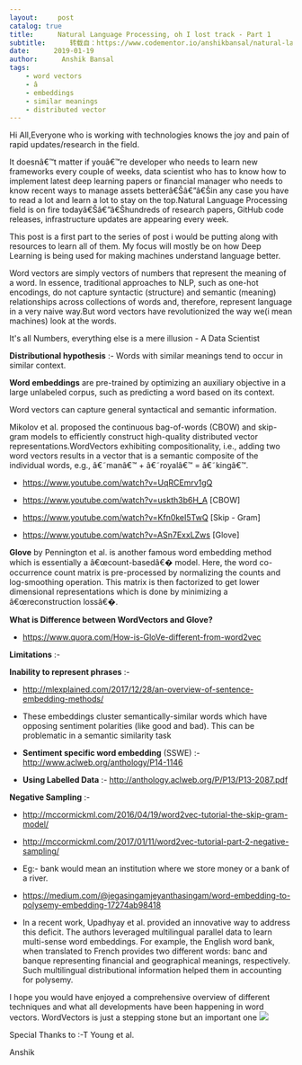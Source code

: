 ```yaml
---
layout:     post
catalog: true
title:      Natural Language Processing, oh I lost track - Part 1
subtitle:      转载自：https://www.codementor.io/anshikbansal/natural-language-processing-oh-i-lost-track-part-1-rctkbywl9
date:      2019-01-19
author:      Anshik Bansal
tags:
    - word vectors
    - â
    - embeddings
    - similar meanings
    - distributed vector
---
```


Hi All,Everyone who is working with technologies knows the joy and pain of rapid updates/research in the field.

It doesnâ€™t matter if youâ€™re developer who needs to learn new frameworks every couple of weeks, data scientist who has to know how to implement latest deep learning papers or financial manager who needs to know recent ways to manage assets betterâ€Šâ€”â€Šin any case you have to read a lot and learn a lot to stay on the top.Natural Language Processing field is on fire todayâ€Šâ€”â€Šhundreds of research papers, GitHub code releases, infrastructure updates are appearing every week.

This post is a first part to the series of post i would be putting along with resources to learn all of them. My focus will mostly be on how Deep Learning is being used for making machines understand language better.

Word vectors are simply vectors of numbers that represent the meaning of a word. In essence, traditional approaches to NLP, such as one-hot encodings, do not capture syntactic (structure) and semantic (meaning) relationships across collections of words and, therefore, represent language in a very naive way.But word vectors have revolutionized the way we(i mean machines) look at the words.

> 
It's all Numbers, everything else is a mere illusion - A Data Scientist



**Distributional hypothesis** :- Words with similar meanings tend to occur in similar context.


**Word embeddings** are pre-trained by optimizing an auxiliary objective in a large unlabeled corpus, such as predicting a word based on its context.


Word vectors can capture general syntactical and semantic information.


Mikolov et al. proposed the continuous bag-of-words (CBOW) and skip-gram models to efficiently construct high-quality distributed vector representations.WordVectors exhibiting compositionality, i.e., adding two word vectors results in a vector that is a semantic composite of the individual words, e.g., â€˜manâ€™ + â€˜royalâ€™ = â€˜kingâ€™.

- https://www.youtube.com/watch?v=UqRCEmrv1gQ

- https://www.youtube.com/watch?v=uskth3b6H_A [CBOW]

- https://www.youtube.com/watch?v=Kfn0keI5TwQ [Skip - Gram]

- https://www.youtube.com/watch?v=ASn7ExxLZws [Glove]


**Glove** by Pennington et al. is another famous word embedding method which is essentially a â€œcount-basedâ€� model. Here, the word co-occurrence count matrix is pre-processed by normalizing the counts and log-smoothing operation. This matrix is then factorized to get lower dimensional representations which is done by minimizing a â€œreconstruction lossâ€�.

**What is Difference between WordVectors and Glove?**

- https://www.quora.com/How-is-GloVe-different-from-word2vec


**Limitations** :-

**Inability to represent phrases** :-

- http://mlexplained.com/2017/12/28/an-overview-of-sentence-embedding-methods/


- These embeddings cluster semantically-similar words which have opposing sentiment polarities (like good and bad). This can be problematic in a semantic similarity task

- **Sentiment specific word embedding** (SSWE) :- http://www.aclweb.org/anthology/P14-1146


- **Using Labelled Data** :- http://anthology.aclweb.org/P/P13/P13-2087.pdf

**Negative Sampling** :-

- http://mccormickml.com/2016/04/19/word2vec-tutorial-the-skip-gram-model/

- http://mccormickml.com/2017/01/11/word2vec-tutorial-part-2-negative-sampling/


- Eg:- bank would mean an institution where we store money or a bank of a river.

- https://medium.com/@jegasingamjeyanthasingam/word-embedding-to-polysemy-embedding-17274ab98418

- In a recent work, Upadhyay et al. provided an innovative way to address this deficit. The authors leveraged multilingual parallel data to learn multi-sense word embeddings. For example, the English word bank, when translated to French provides two different words: banc and banque representing financial and geographical meanings, respectively. Such multilingual distributional information helped them in accounting for polysemy.


I hope you would have enjoyed a comprehensive overview of different techniques and what all developments have been happening in word vectors. WordVectors is just a stepping stone but an important one ![](https://twemoji.maxcdn.com/2/72x72/1f609.png)


Special Thanks to :-T Young et al.

Anshik
